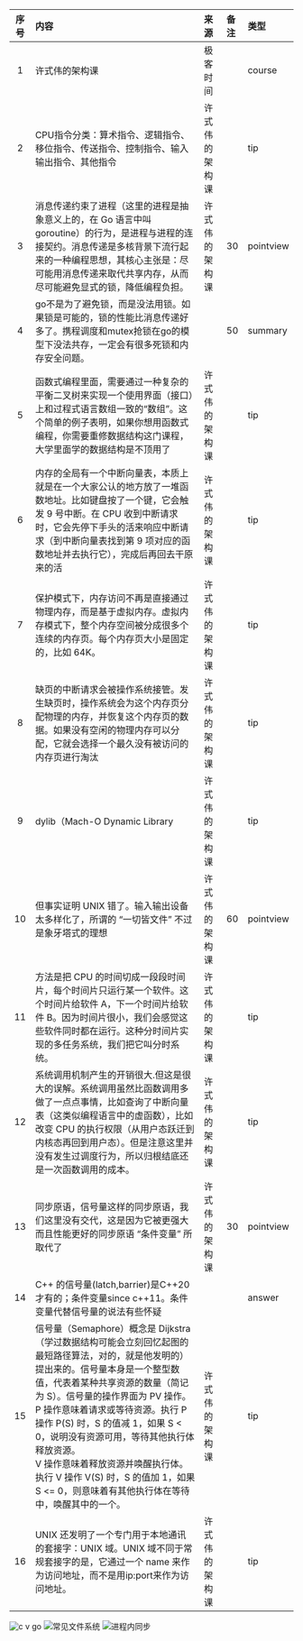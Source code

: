 | 序号  | 内容                                                                                                                                                                                                                                                                         | 来源      | 备注  | 类型        |
|:---:|:---------------------------------------------------------------------------------------------------------------------------------------------------------------------------------------------------------------------------------------------------------------------------|:--------|:----|:----------|
|  1  | 许式伟的架构课                                                                                                                                                                                                                                                                    | 极客时间    |     | course    |
|  2  | CPU指令分类：算术指令、逻辑指令、移位指令、传送指令、控制指令、输入输出指令、其他指令                                                                                                                                                                                                                               | 许式伟的架构课 |     | tip       |
|  3  | 消息传递约束了进程（这里的进程是抽象意义上的，在 Go 语言中叫 goroutine）的行为，是进程与进程的连接契约。消息传递是多核背景下流行起来的一种编程思想，其核心主张是：尽可能用消息传递来取代共享内存，从而尽可能避免显式的锁，降低编程负担。                                                                                                                                                | 许式伟的架构课 | 30  | pointview |
|  4  | go不是为了避免锁，而是没法用锁。如果锁是可能的，锁的性能比消息传递好多了。携程调度和mutex抢锁在go的模型下没法共存，一定会有很多死锁和内存安全问题。                                                                                                                                                                                             |         | 50  | summary   |
|  5  | 函数式编程里面，需要通过一种复杂的平衡二叉树来实现一个使用界面（接口）上和过程式语言数组一致的“数组”。这个简单的例子表明，如果你想用函数式编程，你需要重修数据结构这门课程，大学里面学的数据结构是不顶用了                                                                                                                                                                     | 许式伟的架构课 |     | tip       |
|  6  | 内存的全局有一个中断向量表，本质上就是在一个大家公认的地方放了一堆函数地址。比如键盘按了一个键，它会触发 9 号中断。在 CPU 收到中断请求时，它会先停下手头的活来响应中断请求（到中断向量表找到第 9 项对应的函数地址并去执行它），完成后再回去干原来的活                                                                                                                                           | 许式伟的架构课 |     | tip       |
|  7  | 保护模式下，内存访问不再是直接通过物理内存，而是基于虚拟内存。虚拟内存模式下，整个内存空间被分成很多个连续的内存页。每个内存页大小是固定的，比如 64K。                                                                                                                                                                                              | 许式伟的架构课 |     | tip       |
|  8  | 缺页的中断请求会被操作系统接管。发生缺页时，操作系统会为这个内存页分配物理的内存，并恢复这个内存页的数据。如果没有空闲的物理内存可以分配，它就会选择一个最久没有被访问的内存页进行淘汰                                                                                                                                                                                | 许式伟的架构课 |     | tip       |
|  9  | dylib（Mach-O Dynamic Library                                                                                                                                                                                                                                               | 许式伟的架构课 |     | tip       |
| 10  | 但事实证明 UNIX 错了。输入输出设备太多样化了，所谓的 “一切皆文件” 不过是象牙塔式的理想                                                                                                                                                                                                                           | 许式伟的架构课 | 60  | pointview |
| 11  | 方法是把 CPU 的时间切成一段段时间片，每个时间片只运行某一个软件。这个时间片给软件 A，下一个时间片给软件 B。因为时间片很小，我们会感觉这些软件同时都在运行。这种分时间片实现的多任务系统，我们把它叫分时系统。                                                                                                                                                                | 许式伟的架构课 |     | tip       |
| 12  | 系统调用机制产生的开销很大.但这是很大的误解。系统调用虽然比函数调用多做了一点点事情，比如查询了中断向量表（这类似编程语言中的虚函数），比如改变 CPU 的执行权限（从用户态跃迁到内核态再回到用户态）。但是注意这里并没有发生过调度行为，所以归根结底还是一次函数调用的成本。                                                                                                                                   | 许式伟的架构课 |     | tip       |
| 13  | 同步原语，信号量这样的同步原语，我们这里没有交代，这是因为它被更强大而且性能更好的同步原语 “条件变量” 所取代了                                                                                                                                                                                                                  | 许式伟的架构课 | 30  | pointview |
| 14  | C++ 的信号量(latch,barrier)是C++20才有的；条件变量since c++11。条件变量代替信号量的说法有些怀疑                                                                                                                                                                                                          |         |     | answer    |
| 15  | 信号量（Semaphore）概念是 Dijkstra（学过数据结构可能会立刻回忆起图的最短路径算法，对的，就是他发明的）提出来的。信号量本身是一个整型数值，代表着某种共享资源的数量（简记为 S）。信号量的操作界面为 PV 操作。<br/>P 操作意味着请求或等待资源。执行 P 操作 P(S) 时，S 的值减 1，如果 S < 0，说明没有资源可用，等待其他执行体释放资源。<br/>V 操作意味着释放资源并唤醒执行体。执行 V 操作 V(S) 时，S 的值加 1，如果 S <= 0，则意味着有其他执行体在等待中，唤醒其中的一个。 | 许式伟的架构课 |     | tip       |
| 16  | UNIX 还发明了一个专门用于本地通讯的套接字：UNIX 域。UNIX 域不同于常规套接字的是，它通过一个 name 来作为访问地址，而不是用ip:port来作为访问地址。                                                                                                                                                                                     | 许式伟的架构课 |     | tip       |

![c v go ](https://static001.geekbang.org/resource/image/37/11/372f60e314a3ec386844d4cd1db74411.jpg?wh=612*898)
![常见文件系统](https://static001.geekbang.org/resource/image/07/29/0795b3e4c850d2201269be0412c45c29.jpg?wh=1321*580)
![进程内同步](https://static001.geekbang.org/resource/image/57/1b/575d31c0ebf3f4a6148a211387bdae1b.jpg?wh=613*571)
